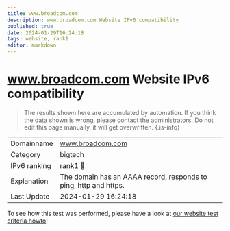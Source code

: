 ```yaml
---
title: www.broadcom.com
description: www.broadcom.com Website IPv6 compatibility
published: true
date: 2024-01-29T16:24:18
tags: website, rank1
editor: markdown
---
```


# www.broadcom.com Website IPv6 compatibility

> The results shown here are accumulated by automation. If you think the data shown is wrong, please contact the administrators. 
> Do not edit this page manually, it will get overwritten.
{.is-info}


|   |   |
| - | - |
| Domainname | www.broadcom.com
| Category | bigtech |
| IPv6 ranking | rank1 :1st_place_medal: |
| Explanation | The domain has an AAAA record, responds to ping, http and https. |
| Last Update | 2024-01-29 16:24:18 |

To see how this test was performed, please have a look at [our website test criteria howto](/howto/testcriteria/website)!

